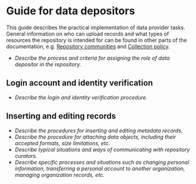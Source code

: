 
# Guide for data depositors

This guide describes the practical implementation of data provider tasks. General information on who can upload records and what types of resources the repository is intended for can be found in other parts of the documentation, e.g. [Repository communities](repository-communities.md) and [Collection policy](../statutory-dokuments/collection-policy.md). 

- *Describe the process and criteria for assigning the role of data depositor in the repository.*

## Login account and identity verification

- *Describe the login and identity verification procedure.*

## Inserting and editing records

- *Describe the procedures for inserting and editing metadata records.*
- *Describe the procedure for attaching data objects, including their accepted formats, size limitations, etc.*
- *Describe typical situations and ways of communicating with repository curators.*
- *Describe specific processes and situations such as changing personal information, transferring a personal account to another organization, managing organization records, etc.*
